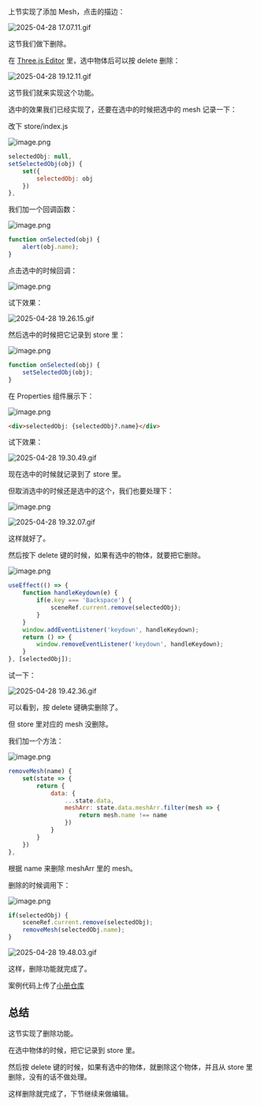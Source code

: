 上节实现了添加 Mesh，点击的描边：

![2025-04-28 17.07.11.gif](https://p9-juejin.byteimg.com/tos-cn-i-k3u1fbpfcp/841568d195a54538b240a4c05d3a580c~tplv-k3u1fbpfcp-jj-mark:0:0:0:0:q75.image#?w=2816&h=1456&s=787127&e=gif&f=57&b=020202)

这节我们做下删除。

在 [Three.js Editor](https://threejs.org/editor/) 里，选中物体后可以按 delete 删除：

![2025-04-28 19.12.11.gif](https://p9-juejin.byteimg.com/tos-cn-i-k3u1fbpfcp/872b97b333e6424ba8d06c604d795dba~tplv-k3u1fbpfcp-jj-mark:0:0:0:0:q75.image#?w=2424&h=1416&s=295213&e=gif&f=31&b=9e9e9e)

这节我们就来实现这个功能。

选中的效果我们已经实现了，还要在选中的时候把选中的 mesh 记录一下：

改下 store/index.js

![image.png](https://p9-juejin.byteimg.com/tos-cn-i-k3u1fbpfcp/4a9b1c0e72f24e108c76891f88218e3e~tplv-k3u1fbpfcp-jj-mark:0:0:0:0:q75.image#?w=1144&h=680&s=88361&e=png&b=1f1f1f)

```javascript
selectedObj: null,
setSelectedObj(obj) {
    set({
        selectedObj: obj
    })
},
```
我们加一个回调函数：


![image.png](https://p9-juejin.byteimg.com/tos-cn-i-k3u1fbpfcp/ba20e27a8e1144ab9f1367c7e399fa61~tplv-k3u1fbpfcp-jj-mark:0:0:0:0:q75.image#?w=1686&h=890&s=176069&e=png&b=1f1f1f)

```javascript
function onSelected(obj) {
    alert(obj.name);
}
```
点击选中的时候回调：

![image.png](https://p3-juejin.byteimg.com/tos-cn-i-k3u1fbpfcp/8926a9a713824ef4a1ef843ab07ab993~tplv-k3u1fbpfcp-jj-mark:0:0:0:0:q75.image#?w=1416&h=964&s=220674&e=png&b=1f1f1f)

试下效果：


![2025-04-28 19.26.15.gif](https://p9-juejin.byteimg.com/tos-cn-i-k3u1fbpfcp/51e5d8eaeaa5423983a139a06dafa610~tplv-k3u1fbpfcp-jj-mark:0:0:0:0:q75.image#?w=2424&h=1416&s=765761&e=gif&f=29&b=020202)


然后选中的时候把它记录到 store 里：

![image.png](https://p9-juejin.byteimg.com/tos-cn-i-k3u1fbpfcp/043c9d70a1da4cddacb2ab2356ff7f71~tplv-k3u1fbpfcp-jj-mark:0:0:0:0:q75.image#?w=1410&h=532&s=78211&e=png&b=1f1f1f)

```javascript
function onSelected(obj) {
    setSelectedObj(obj);
}
```

在 Properties 组件展示下：

![image.png](https://p6-juejin.byteimg.com/tos-cn-i-k3u1fbpfcp/d6825100acda4d9a8f2e3da23b32f2a6~tplv-k3u1fbpfcp-jj-mark:0:0:0:0:q75.image#?w=1282&h=752&s=145491&e=png&b=1f1f1f)

```html
<div>selectedObj: {selectedObj?.name}</div>
```
试下效果：

![2025-04-28 19.30.49.gif](https://p1-juejin.byteimg.com/tos-cn-i-k3u1fbpfcp/351a64f9d03c48c196e3f8f6bb04a5cb~tplv-k3u1fbpfcp-jj-mark:0:0:0:0:q75.image#?w=2424&h=1416&s=494840&e=gif&f=33&b=020202)

现在选中的时候就记录到了 store 里。

但取消选中的时候还是选中的这个，我们也要处理下：


![image.png](https://p6-juejin.byteimg.com/tos-cn-i-k3u1fbpfcp/5480234e59d14bb7ab7c59f22ac57c84~tplv-k3u1fbpfcp-jj-mark:0:0:0:0:q75.image#?w=1012&h=540&s=92210&e=png&b=1f1f1f)


![2025-04-28 19.32.07.gif](https://p1-juejin.byteimg.com/tos-cn-i-k3u1fbpfcp/c82962b4105247c8807a134cd4de8f1a~tplv-k3u1fbpfcp-jj-mark:0:0:0:0:q75.image#?w=2424&h=1416&s=458066&e=gif&f=40&b=020202)

这样就好了。

然后按下 delete 键的时候，如果有选中的物体，就要把它删除。

![image.png](https://p1-juejin.byteimg.com/tos-cn-i-k3u1fbpfcp/0564556704264b08babfe83fedd8b343~tplv-k3u1fbpfcp-jj-mark:0:0:0:0:q75.image#?w=1462&h=860&s=141537&e=png&b=1f1f1f)

```javascript
useEffect(() => {
    function handleKeydown(e) {
        if(e.key === 'Backspace') {
            sceneRef.current.remove(selectedObj);
        }
    }
    window.addEventListener('keydown', handleKeydown);
    return () => {
        window.removeEventListener('keydown', handleKeydown);
    }
}, [selectedObj]);
```

试一下：


![2025-04-28 19.42.36.gif](https://p9-juejin.byteimg.com/tos-cn-i-k3u1fbpfcp/f92a663abafc40e687266ddbb6564b95~tplv-k3u1fbpfcp-jj-mark:0:0:0:0:q75.image#?w=2424&h=1416&s=405872&e=gif&f=31&b=010101)

可以看到，按 delete 键确实删除了。

但 store 里对应的 mesh 没删除。

我们加一个方法：

![image.png](https://p9-juejin.byteimg.com/tos-cn-i-k3u1fbpfcp/d8085a7b7a814c239b11586150225b46~tplv-k3u1fbpfcp-jj-mark:0:0:0:0:q75.image#?w=1494&h=868&s=125668&e=png&b=1f1f1f)

```javascript
removeMesh(name) {
    set(state => {
        return {
            data: {
                ...state.data,
                meshArr: state.data.meshArr.filter(mesh => {
                    return mesh.name !== name
                })
            }
        }
    })
},
```
根据 name 来删除 meshArr 里的 mesh。

删除的时候调用下：


![image.png](https://p3-juejin.byteimg.com/tos-cn-i-k3u1fbpfcp/b42467e052414468824fc0e8f37a5a91~tplv-k3u1fbpfcp-jj-mark:0:0:0:0:q75.image#?w=1312&h=754&s=122892&e=png&b=1f1f1f)

```javascript
if(selectedObj) {
    sceneRef.current.remove(selectedObj);
    removeMesh(selectedObj.name);
}
```

![2025-04-28 19.48.03.gif](https://p9-juejin.byteimg.com/tos-cn-i-k3u1fbpfcp/7d2176d06e03417389fdd642cb3cff15~tplv-k3u1fbpfcp-jj-mark:0:0:0:0:q75.image#?w=2424&h=1416&s=554151&e=gif&f=51&b=020202)

这样，删除功能就完成了。

案例代码上传了[小册仓库](https://github.com/QuarkGluonPlasma/threejs-course-code/tree/main/threejs-editor)

## 总结

这节实现了删除功能。

在选中物体的时候，把它记录到 store 里。

然后按 delete 键的时候，如果有选中的物体，就删除这个物体，并且从 store 里删除，没有的话不做处理。

这样删除就完成了，下节继续来做编辑。




